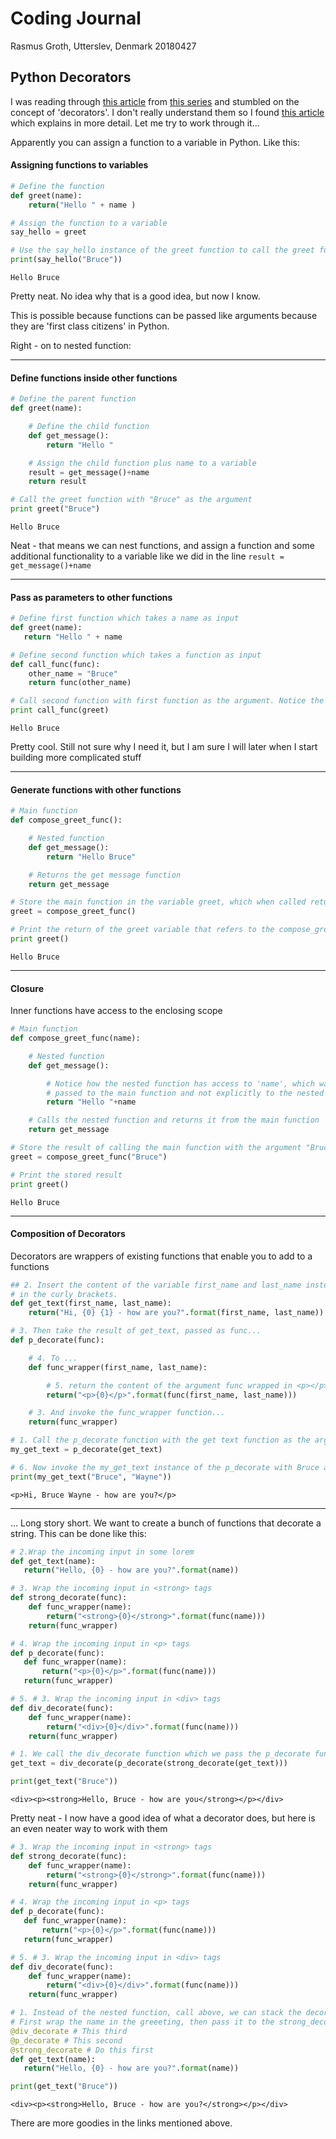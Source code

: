# Coding Journal
Rasmus Groth,
Utterslev, Denmark
20180427

## Python Decorators

I was reading through [this article][1] from [this series][2] and stumbled on the concept of 'decorators'. I don't really understand them so I found [this article][3] which explains in more detail. Let me try to work through it...

Apparently you can assign a function to a variable in Python. Like this:

#### Assigning functions to variables
```python
# Define the function
def greet(name):
    return("Hello " + name )

# Assign the function to a variable
say_hello = greet

# Use the say_hello instance of the greet function to call the greet function
print(say_hello("Bruce"))
```
```
Hello Bruce
```
Pretty neat. No idea why that is a good idea, but now I know.

This is possible because functions can be passed like arguments because they are 'first class citizens' in Python.

Right - on to nested function:

---

#### Define functions inside other functions

```python
# Define the parent function
def greet(name):

    # Define the child function
    def get_message():
        return "Hello "

    # Assign the child function plus name to a variable
    result = get_message()+name
    return result

# Call the greet function with "Bruce" as the argument
print greet("Bruce")
```
```
Hello Bruce
```

Neat - that means we can nest functions, and assign a function and some additional functionality to a variable like we did in the line ```result = get_message()+name```

---

#### Pass as parameters to other functions
```python
# Define first function which takes a name as input
def greet(name):
   return "Hello " + name

# Define second function which takes a function as input
def call_func(func):
    other_name = "Bruce"
    return func(other_name)  

# Call second function with first function as the argument. Notice the greet does not have () at the end
print call_func(greet)
```
```
Hello Bruce
```
Pretty cool. Still not sure why I need it, but I am sure I will later when I start building more complicated stuff

---

#### Generate functions with other functions

```python
# Main function
def compose_greet_func():

    # Nested function
    def get_message():
        return "Hello Bruce"

    # Returns the get message function
    return get_message

# Store the main function in the variable greet, which when called returns the nested function
greet = compose_greet_func()

# Print the return of the greet variable that refers to the compose_greet_func
print greet()
```
```
Hello Bruce
```

---

#### Closure
Inner functions have access to the enclosing scope

```python
# Main function
def compose_greet_func(name):

    # Nested function
    def get_message():

        # Notice how the nested function has access to 'name', which was
        # passed to the main function and not explicitly to the nested function
        return "Hello "+name

    # Calls the nested function and returns it from the main function
    return get_message

# Store the result of calling the main function with the argument "Bruce"
greet = compose_greet_func("Bruce")

# Print the stored result
print greet()
```
```
Hello Bruce
```

---

#### Composition of Decorators
Decorators are wrappers of existing functions that enable you to add to a functions
```python
## 2. Insert the content of the variable first_name and last_name instead of the 0 and 1
# in the curly brackets.
def get_text(first_name, last_name):
    return("Hi, {0} {1} - how are you?".format(first_name, last_name))

# 3. Then take the result of get_text, passed as func...
def p_decorate(func):

    # 4. To ...
    def func_wrapper(first_name, last_name):

        # 5. return the content of the argument func wrapped in <p></p> tags
        return("<p>{0}</p>".format(func(first_name, last_name)))

    # 3. And invoke the func_wrapper function...
    return(func_wrapper)

# 1. Call the p_decorate function with the get text function as the argument and store the object in my_get_text
my_get_text = p_decorate(get_text)

# 6. Now invoke the my_get_text instance of the p_decorate with Bruce and Wayne as the arguments
print(my_get_text("Bruce", "Wayne"))

```
```
<p>Hi, Bruce Wayne - how are you?</p>
```
---


... Long story short. We want to create a bunch of functions that decorate a string. This can be done like this:

```python
# 2.Wrap the incoming input in some lorem
def get_text(name):
   return("Hello, {0} - how are you?".format(name))

# 3. Wrap the incoming input in <strong> tags
def strong_decorate(func):
    def func_wrapper(name):
        return("<strong>{0}</strong>".format(func(name)))
    return(func_wrapper)

# 4. Wrap the incoming input in <p> tags
def p_decorate(func):
   def func_wrapper(name):
       return("<p>{0}</p>".format(func(name)))
   return(func_wrapper)

# 5. # 3. Wrap the incoming input in <div> tags
def div_decorate(func):
    def func_wrapper(name):
        return("<div>{0}</div>".format(func(name)))
    return(func_wrapper)

# 1. We call the div_decorate function which we pass the p_decorate function which we pass the strong_decorate function which we pass the get_text function
get_text = div_decorate(p_decorate(strong_decorate(get_text)))

print(get_text("Bruce"))
```
```
<div><p><strong>Hello, Bruce - how are you</strong></p></div>
```
Pretty neat - I now have a good idea of what a decorator does, but here is an even neater way to work with them
```python
# 3. Wrap the incoming input in <strong> tags
def strong_decorate(func):
    def func_wrapper(name):
        return("<strong>{0}</strong>".format(func(name)))
    return(func_wrapper)

# 4. Wrap the incoming input in <p> tags
def p_decorate(func):
   def func_wrapper(name):
       return("<p>{0}</p>".format(func(name)))
   return(func_wrapper)

# 5. # 3. Wrap the incoming input in <div> tags
def div_decorate(func):
    def func_wrapper(name):
        return("<div>{0}</div>".format(func(name)))
    return(func_wrapper)

# 1. Instead of the nested function, call above, we can stack the decorators using the @ sign
# First wrap the name in the greeeting, then pass it to the strong_decorate function, then pass the result to the p_decorate function, then pass the result to the div_decorate function
@div_decorate # This third
@p_decorate # This second
@strong_decorate # Do this first
def get_text(name):
   return("Hello, {0} - how are you?".format(name))

print(get_text("Bruce"))
```
```
<div><p><strong>Hello, Bruce - how are you?</strong></p></div>
```


There are more goodies in the links mentioned above.


[1]: https://medium.freecodecamp.org/learning-python-from-zero-to-hero-120ea540b567
[2]: https://medium.freecodecamp.org/python-collection-of-my-favorite-articles-8469b8455939
[3]: https://www.thecodeship.com/patterns/guide-to-python-function-decorators/
